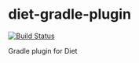 # diet-gradle-plugin

[![Build Status](https://travis-ci.org/Codarama/diet-gradle-plugin.svg)](https://travis-ci.org/Codarama/diet-gradle-plugin)

Gradle plugin for Diet
